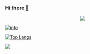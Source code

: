 ### Hi there 👋

<!--
**nanakura/nanakura** is a ✨ _special_ ✨ repository because its `README.md` (this file) appears on your GitHub profile.

Here are some ideas to get you started:

- 🔭 I’m currently working on ...
- 🌱 I’m currently learning ...
- 👯 I’m looking to collaborate on ...
- 🤔 I’m looking for help with ...
- 💬 Ask me about ...
- 📫 How to reach me: ...
- 😄 Pronouns: ...
- ⚡ Fun fact: ...
-->
<p align="center">
  <a href="https://github.com/pure-peace">
    <img src="https://github-profile-trophy.vercel.app/?username=nanakura&row=1&column=7&no-bg=true&margin-w=42"/>
  </a>
</p>

[![info](https://github-readme-stats.vercel.app/api?username=nanakura&show_icons=true&count_private=true&hide=prs&theme=vue&custom_title=💕%20Github%20Stats&count_private=true)](https://github.com/nanakura/nanakura)

[![Top Langs](https://github-readme-stats.vercel.app/api/top-langs/?username=nanakura&layout=compact&card_width=445&custom_title=😊%20Used%20Languages&langs_count=10)](https://github.com/nanakura/nanakura)

<img src="https://wakatime.com/share/@nanakura/1e20f86d-7ec5-430a-be1f-0a37e007c601.svg"></img>
